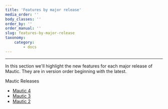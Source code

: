 ```yaml
---
title: 'Features by major release'
media_order: ''
body_classes: ''
order_by: ''
order_manual: ''
slug: features-by-major-release
taxonomy:
    category:
        - docs
---
```


----------------------------
In this section we'll highlight the new features for each major release of Mautic.  They are in version order beginning with the latest.

Mautic Releases

- [Mautic 4][mautic-4]
- [Mautic 3][mautic-3]
- [Mautic 2][mautic-2]


[mautic-4]: </features-by-major-release/mautic-4>
[mautic-3]: </features-by-major-release/mautic-3>
[mautic-2]: </features-by-major-release/mautic-2>
